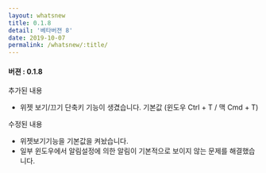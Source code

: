 ```yaml
---
layout: whatsnew
title: 0.1.8
detail: '베타버젼 8'
date: 2019-10-07
permalink: /whatsnew/:title/
---
```

<h4>버젼 : 0.1.8</h4>

추가된 내용
- 위젯 보기/끄기 단축키 기능이 생겼습니다. 기본값 (윈도우 Ctrl + T / 맥 Cmd + T)

수정된 내용
- 위젯보기기능을 기본값을 켜놨습니다.
- 일부 윈도우에서 알림설정에 의한 알림이 기본적으로 보이지 않는 문제를 해결했습니다.
